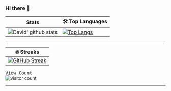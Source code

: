 ### Hi there 👋

<!--
**DavidMilai/DavidMilai** is a ✨ _special_ ✨ repository because its `README.md` (this file) appears on your GitHub profile.

Here are some ideas to get you started:

- 🔭 I’m currently working on ...
- 🌱 I’m currently learning ...
- 👯 I’m looking to collaborate on ...
- 🤔 I’m looking for help with ...
- 💬 Ask me about ...
- 📫 How to reach me: ...
- 😄 Pronouns: ...
- ⚡ Fun fact: ...
-->


|  Stats |  <g-emoji class="g-emoji" alias="hammer_and_wrench" fallback-src="https://github.githubassets.com/images/icons/emoji/unicode/1f6e0.png">🛠️</g-emoji> Top Languages | 
| --------------- | --------------- | 
|![David' github stats](https://github-readme-stats.vercel.app/api?username=DavidMilai&count_private=true&show_icons=true&theme=dracula)  | [![Top Langs](https://github-readme-stats.vercel.app/api/top-langs/?username=DavidMilai&layout=compact&theme=dracula)](https://github.com/DavidMilai/github-readme-stats)|
<hr>

| <g-emoji class="g-emoji" alias="fire" fallback-src="https://github.githubassets.com/images/icons/emoji/unicode/1f525.png">🔥</g-emoji> Streaks |
| --------------- 
| [![GitHub Streak](https://github-readme-streak-stats.herokuapp.com/?user=DavidMilai&theme=dracula)](https://git.io/streak-stats)  

<samp>View Count</samp>
<br />
<img src="https://profile-counter.glitch.me/{DavidMilai}/count.svg" alt="visitor count" />
  </div>


<hr/>
